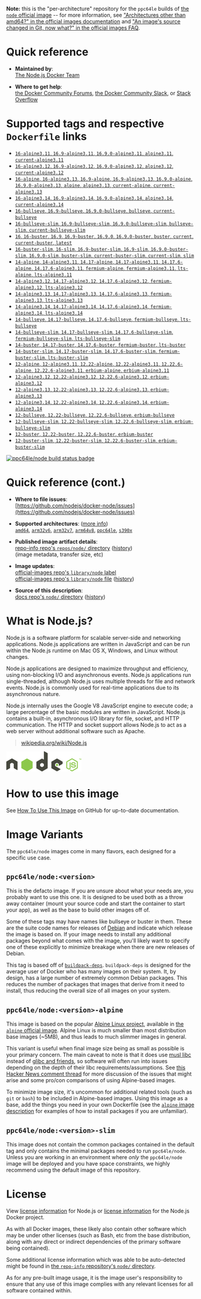 <!--

********************************************************************************

WARNING:

    DO NOT EDIT "node/README.md"

    IT IS AUTO-GENERATED

    (from the other files in "node/" combined with a set of templates)

********************************************************************************

-->

**Note:** this is the "per-architecture" repository for the `ppc64le` builds of [the `node` official image](https://hub.docker.com/_/node) -- for more information, see ["Architectures other than amd64?" in the official images documentation](https://github.com/docker-library/official-images#architectures-other-than-amd64) and ["An image's source changed in Git, now what?" in the official images FAQ](https://github.com/docker-library/faq#an-images-source-changed-in-git-now-what).

# Quick reference

-	**Maintained by**:  
	[The Node.js Docker Team](https://github.com/nodejs/docker-node)

-	**Where to get help**:  
	[the Docker Community Forums](https://forums.docker.com/), [the Docker Community Slack](https://dockr.ly/slack), or [Stack Overflow](https://stackoverflow.com/search?tab=newest&q=docker)

# Supported tags and respective `Dockerfile` links

-	[`16-alpine3.11`, `16.9-alpine3.11`, `16.9.0-alpine3.11`, `alpine3.11`, `current-alpine3.11`](https://github.com/nodejs/docker-node/blob/efbd2fac720142152514b35efe49bda3402dba8c/16/alpine3.11/Dockerfile)
-	[`16-alpine3.12`, `16.9-alpine3.12`, `16.9.0-alpine3.12`, `alpine3.12`, `current-alpine3.12`](https://github.com/nodejs/docker-node/blob/efbd2fac720142152514b35efe49bda3402dba8c/16/alpine3.12/Dockerfile)
-	[`16-alpine`, `16-alpine3.13`, `16.9-alpine`, `16.9-alpine3.13`, `16.9.0-alpine`, `16.9.0-alpine3.13`, `alpine`, `alpine3.13`, `current-alpine`, `current-alpine3.13`](https://github.com/nodejs/docker-node/blob/efbd2fac720142152514b35efe49bda3402dba8c/16/alpine3.13/Dockerfile)
-	[`16-alpine3.14`, `16.9-alpine3.14`, `16.9.0-alpine3.14`, `alpine3.14`, `current-alpine3.14`](https://github.com/nodejs/docker-node/blob/efbd2fac720142152514b35efe49bda3402dba8c/16/alpine3.14/Dockerfile)
-	[`16-bullseye`, `16.9-bullseye`, `16.9.0-bullseye`, `bullseye`, `current-bullseye`](https://github.com/nodejs/docker-node/blob/efbd2fac720142152514b35efe49bda3402dba8c/16/bullseye/Dockerfile)
-	[`16-bullseye-slim`, `16.9-bullseye-slim`, `16.9.0-bullseye-slim`, `bullseye-slim`, `current-bullseye-slim`](https://github.com/nodejs/docker-node/blob/efbd2fac720142152514b35efe49bda3402dba8c/16/bullseye-slim/Dockerfile)
-	[`16`, `16-buster`, `16.9`, `16.9-buster`, `16.9.0`, `16.9.0-buster`, `buster`, `current`, `current-buster`, `latest`](https://github.com/nodejs/docker-node/blob/efbd2fac720142152514b35efe49bda3402dba8c/16/buster/Dockerfile)
-	[`16-buster-slim`, `16-slim`, `16.9-buster-slim`, `16.9-slim`, `16.9.0-buster-slim`, `16.9.0-slim`, `buster-slim`, `current-buster-slim`, `current-slim`, `slim`](https://github.com/nodejs/docker-node/blob/efbd2fac720142152514b35efe49bda3402dba8c/16/buster-slim/Dockerfile)
-	[`14-alpine`, `14-alpine3.11`, `14.17-alpine`, `14.17-alpine3.11`, `14.17.6-alpine`, `14.17.6-alpine3.11`, `fermium-alpine`, `fermium-alpine3.11`, `lts-alpine`, `lts-alpine3.11`](https://github.com/nodejs/docker-node/blob/dc340d0bf2119dee534106ef012e85861cda8b84/14/alpine3.11/Dockerfile)
-	[`14-alpine3.12`, `14.17-alpine3.12`, `14.17.6-alpine3.12`, `fermium-alpine3.12`, `lts-alpine3.12`](https://github.com/nodejs/docker-node/blob/dc340d0bf2119dee534106ef012e85861cda8b84/14/alpine3.12/Dockerfile)
-	[`14-alpine3.13`, `14.17-alpine3.13`, `14.17.6-alpine3.13`, `fermium-alpine3.13`, `lts-alpine3.13`](https://github.com/nodejs/docker-node/blob/dc340d0bf2119dee534106ef012e85861cda8b84/14/alpine3.13/Dockerfile)
-	[`14-alpine3.14`, `14.17-alpine3.14`, `14.17.6-alpine3.14`, `fermium-alpine3.14`, `lts-alpine3.14`](https://github.com/nodejs/docker-node/blob/dc340d0bf2119dee534106ef012e85861cda8b84/14/alpine3.14/Dockerfile)
-	[`14-bullseye`, `14.17-bullseye`, `14.17.6-bullseye`, `fermium-bullseye`, `lts-bullseye`](https://github.com/nodejs/docker-node/blob/dc340d0bf2119dee534106ef012e85861cda8b84/14/bullseye/Dockerfile)
-	[`14-bullseye-slim`, `14.17-bullseye-slim`, `14.17.6-bullseye-slim`, `fermium-bullseye-slim`, `lts-bullseye-slim`](https://github.com/nodejs/docker-node/blob/dc340d0bf2119dee534106ef012e85861cda8b84/14/bullseye-slim/Dockerfile)
-	[`14-buster`, `14.17-buster`, `14.17.6-buster`, `fermium-buster`, `lts-buster`](https://github.com/nodejs/docker-node/blob/dc340d0bf2119dee534106ef012e85861cda8b84/14/buster/Dockerfile)
-	[`14-buster-slim`, `14.17-buster-slim`, `14.17.6-buster-slim`, `fermium-buster-slim`, `lts-buster-slim`](https://github.com/nodejs/docker-node/blob/dc340d0bf2119dee534106ef012e85861cda8b84/14/buster-slim/Dockerfile)
-	[`12-alpine`, `12-alpine3.11`, `12.22-alpine`, `12.22-alpine3.11`, `12.22.6-alpine`, `12.22.6-alpine3.11`, `erbium-alpine`, `erbium-alpine3.11`](https://github.com/nodejs/docker-node/blob/dc340d0bf2119dee534106ef012e85861cda8b84/12/alpine3.11/Dockerfile)
-	[`12-alpine3.12`, `12.22-alpine3.12`, `12.22.6-alpine3.12`, `erbium-alpine3.12`](https://github.com/nodejs/docker-node/blob/dc340d0bf2119dee534106ef012e85861cda8b84/12/alpine3.12/Dockerfile)
-	[`12-alpine3.13`, `12.22-alpine3.13`, `12.22.6-alpine3.13`, `erbium-alpine3.13`](https://github.com/nodejs/docker-node/blob/dc340d0bf2119dee534106ef012e85861cda8b84/12/alpine3.13/Dockerfile)
-	[`12-alpine3.14`, `12.22-alpine3.14`, `12.22.6-alpine3.14`, `erbium-alpine3.14`](https://github.com/nodejs/docker-node/blob/dc340d0bf2119dee534106ef012e85861cda8b84/12/alpine3.14/Dockerfile)
-	[`12-bullseye`, `12.22-bullseye`, `12.22.6-bullseye`, `erbium-bullseye`](https://github.com/nodejs/docker-node/blob/dc340d0bf2119dee534106ef012e85861cda8b84/12/bullseye/Dockerfile)
-	[`12-bullseye-slim`, `12.22-bullseye-slim`, `12.22.6-bullseye-slim`, `erbium-bullseye-slim`](https://github.com/nodejs/docker-node/blob/dc340d0bf2119dee534106ef012e85861cda8b84/12/bullseye-slim/Dockerfile)
-	[`12-buster`, `12.22-buster`, `12.22.6-buster`, `erbium-buster`](https://github.com/nodejs/docker-node/blob/dc340d0bf2119dee534106ef012e85861cda8b84/12/buster/Dockerfile)
-	[`12-buster-slim`, `12.22-buster-slim`, `12.22.6-buster-slim`, `erbium-buster-slim`](https://github.com/nodejs/docker-node/blob/dc340d0bf2119dee534106ef012e85861cda8b84/12/buster-slim/Dockerfile)

[![ppc64le/node build status badge](https://img.shields.io/jenkins/s/https/doi-janky.infosiftr.net/job/multiarch/job/ppc64le/job/node.svg?label=ppc64le/node%20%20build%20job)](https://doi-janky.infosiftr.net/job/multiarch/job/ppc64le/job/node/)

# Quick reference (cont.)

-	**Where to file issues**:  
	[https://github.com/nodejs/docker-node/issues](https://github.com/nodejs/docker-node/issues)

-	**Supported architectures**: ([more info](https://github.com/docker-library/official-images#architectures-other-than-amd64))  
	[`amd64`](https://hub.docker.com/r/amd64/node/), [`arm32v6`](https://hub.docker.com/r/arm32v6/node/), [`arm32v7`](https://hub.docker.com/r/arm32v7/node/), [`arm64v8`](https://hub.docker.com/r/arm64v8/node/), [`ppc64le`](https://hub.docker.com/r/ppc64le/node/), [`s390x`](https://hub.docker.com/r/s390x/node/)

-	**Published image artifact details**:  
	[repo-info repo's `repos/node/` directory](https://github.com/docker-library/repo-info/blob/master/repos/node) ([history](https://github.com/docker-library/repo-info/commits/master/repos/node))  
	(image metadata, transfer size, etc)

-	**Image updates**:  
	[official-images repo's `library/node` label](https://github.com/docker-library/official-images/issues?q=label%3Alibrary%2Fnode)  
	[official-images repo's `library/node` file](https://github.com/docker-library/official-images/blob/master/library/node) ([history](https://github.com/docker-library/official-images/commits/master/library/node))

-	**Source of this description**:  
	[docs repo's `node/` directory](https://github.com/docker-library/docs/tree/master/node) ([history](https://github.com/docker-library/docs/commits/master/node))

# What is Node.js?

Node.js is a software platform for scalable server-side and networking applications. Node.js applications are written in JavaScript and can be run within the Node.js runtime on Mac OS X, Windows, and Linux without changes.

Node.js applications are designed to maximize throughput and efficiency, using non-blocking I/O and asynchronous events. Node.js applications run single-threaded, although Node.js uses multiple threads for file and network events. Node.js is commonly used for real-time applications due to its asynchronous nature.

Node.js internally uses the Google V8 JavaScript engine to execute code; a large percentage of the basic modules are written in JavaScript. Node.js contains a built-in, asynchronous I/O library for file, socket, and HTTP communication. The HTTP and socket support allows Node.js to act as a web server without additional software such as Apache.

> [wikipedia.org/wiki/Node.js](https://en.wikipedia.org/wiki/Node.js)

![logo](https://raw.githubusercontent.com/docker-library/docs/01c12653951b2fe592c1f93a13b4e289ada0e3a1/node/logo.png)

# How to use this image

See [How To Use This Image](https://github.com/nodejs/docker-node/blob/master/README.md#how-to-use-this-image) on GitHub for up-to-date documentation.

# Image Variants

The `ppc64le/node` images come in many flavors, each designed for a specific use case.

## `ppc64le/node:<version>`

This is the defacto image. If you are unsure about what your needs are, you probably want to use this one. It is designed to be used both as a throw away container (mount your source code and start the container to start your app), as well as the base to build other images off of.

Some of these tags may have names like bullseye or buster in them. These are the suite code names for releases of [Debian](https://wiki.debian.org/DebianReleases) and indicate which release the image is based on. If your image needs to install any additional packages beyond what comes with the image, you'll likely want to specify one of these explicitly to minimize breakage when there are new releases of Debian.

This tag is based off of [`buildpack-deps`](https://hub.docker.com/_/buildpack-deps/). `buildpack-deps` is designed for the average user of Docker who has many images on their system. It, by design, has a large number of extremely common Debian packages. This reduces the number of packages that images that derive from it need to install, thus reducing the overall size of all images on your system.

## `ppc64le/node:<version>-alpine`

This image is based on the popular [Alpine Linux project](https://alpinelinux.org), available in [the `alpine` official image](https://hub.docker.com/_/alpine). Alpine Linux is much smaller than most distribution base images (~5MB), and thus leads to much slimmer images in general.

This variant is useful when final image size being as small as possible is your primary concern. The main caveat to note is that it does use [musl libc](https://musl.libc.org) instead of [glibc and friends](https://www.etalabs.net/compare_libcs.html), so software will often run into issues depending on the depth of their libc requirements/assumptions. See [this Hacker News comment thread](https://news.ycombinator.com/item?id=10782897) for more discussion of the issues that might arise and some pro/con comparisons of using Alpine-based images.

To minimize image size, it's uncommon for additional related tools (such as `git` or `bash`) to be included in Alpine-based images. Using this image as a base, add the things you need in your own Dockerfile (see the [`alpine` image description](https://hub.docker.com/_/alpine/) for examples of how to install packages if you are unfamiliar).

## `ppc64le/node:<version>-slim`

This image does not contain the common packages contained in the default tag and only contains the minimal packages needed to run `ppc64le/node`. Unless you are working in an environment where *only* the `ppc64le/node` image will be deployed and you have space constraints, we highly recommend using the default image of this repository.

# License

View [license information](https://github.com/nodejs/node/blob/master/LICENSE) for Node.js or [license information](https://github.com/nodejs/docker-node/blob/master/LICENSE) for the Node.js Docker project.

As with all Docker images, these likely also contain other software which may be under other licenses (such as Bash, etc from the base distribution, along with any direct or indirect dependencies of the primary software being contained).

Some additional license information which was able to be auto-detected might be found in [the `repo-info` repository's `node/` directory](https://github.com/docker-library/repo-info/tree/master/repos/node).

As for any pre-built image usage, it is the image user's responsibility to ensure that any use of this image complies with any relevant licenses for all software contained within.
